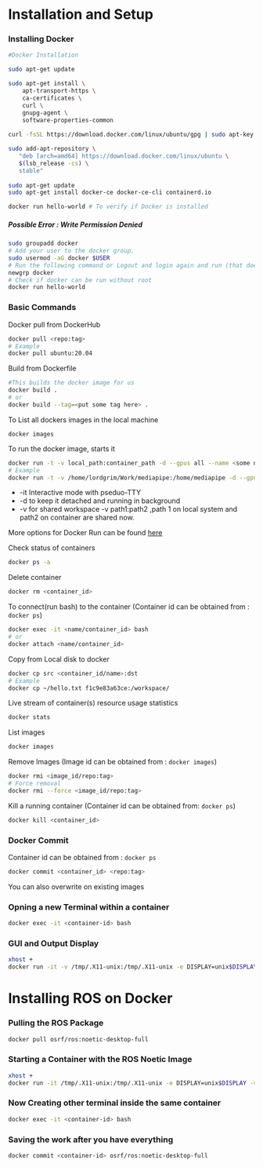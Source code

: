 # Installation and Setup 

### Installing Docker 

```bash 
#Docker Installation 

sudo apt-get update

sudo apt-get install \
    apt-transport-https \
    ca-certificates \
    curl \
    gnupg-agent \
    software-properties-common
    
curl -fsSL https://download.docker.com/linux/ubuntu/gpg | sudo apt-key add -

sudo add-apt-repository \
   "deb [arch=amd64] https://download.docker.com/linux/ubuntu \
   $(lsb_release -cs) \
   stable"
   
sudo apt-get update
sudo apt-get install docker-ce docker-ce-cli containerd.io

docker run hello-world # To verify if Docker is installed
```

##### Possible Error : Write Permission Denied 

```bash
sudo groupadd docker
# Add your user to the docker group.
sudo usermod -aG docker $USER
# Run the following command or Logout and login again and run (that doesn't work you may need to reboot your machine first)
newgrp docker
# Check if docker can be run without root
docker run hello-world
```

### Basic Commands 

Docker pull from DockerHub

```bash
docker pull <repo:tag>
# Example
docker pull ubuntu:20.04
```

Build from Dockerfile 

```bash 
#This builds the docker image for us
docker build .
# or 
docker build --tag=<put some tag here> . 
```

To List all dockers images in the local machine
```
docker images    
```

To run the docker image, starts it 

``` bash 
docker run -t -v local_path:container_path -d --gpus all --name <some name> <from images>
# Example 
docker run -t -v /home/lordgrim/Work/mediapipe:/home/mediapipe -d --gpus all --name mp1 mediapipe:latest]
``` 
- -it Interactive mode with pseduo-TTY
- -d to keep it detached and running in background
- -v for shared workspace -v path1:path2 ,path 1 on local system and path2 on container are shared now.

More options for Docker Run can be found [here](https://docs.docker.com/engine/reference/commandline/run/) 

Check status of containers

```bash
docker ps -a
```

Delete container 

```bash
docker rm <container_id>
```
To connect(run bash) to the container (Container id can be obtained from : `docker ps`) 

```bash
docker exec -it <name/container_id> bash 
# or 
docker attach <name/container_id>
```



Copy from Local disk to docker

```bash
docker cp src <container_id/name>:dst
# Example
docker cp ~/hello.txt f1c9e83a63ce:/workspace/
```

Live stream of container(s) resource usage statistics

```bash
docker stats
```

List images 

```bash
docker images
```

Remove Images (Image id can be obtained from : `docker images`)

```bash 
docker rmi <image_id/repo:tag>
# Force removal
docker rmi --force <image_id/repo:tag>
```

Kill a running container (Container id can be obtained from: `docker ps`)

```bash
docker kill <container_id>
```

### Docker Commit 

Container id can be obtained from : `docker ps`

```bash
docker commit <container_id> <repo:tag>
```
You can also overwrite on existing images 

### Opning a new Terminal within a container

```bash
docker exec -it <container-id> bash
```

### GUI and Output Display 

```bash 
xhost +
docker run -it -v /tmp/.X11-unix:/tmp/.X11-unix -e DISPLAY=unix$DISPLAY <image>
```

# Installing ROS on Docker

### Pulling the ROS Package

```bash
docker pull osrf/ros:noetic-desktop-full
```

### Starting a Container with the ROS Noetic Image

```bash
xhost +                                                 
docker run -it /tmp/.X11-unix:/tmp/.X11-unix -e DISPLAY=unix$DISPLAY -v <local-path-directory>:/root/ osrf/ros:noetic-desktop-full
```

### Now Creating other terminal inside the same container

```bash
docker exec -it <container-id> bash
```

### Saving the work after you have everything

```bash
docker commit <container-id> osrf/ros:noetic-desktop-full
```
